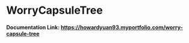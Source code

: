 # WorryCapsuleTree

#### Documentation Link: https://howardyuan93.myportfolio.com/worry-capsule-tree
